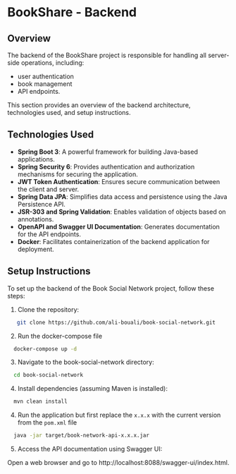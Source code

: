 # BookShare - Backend

## Overview

The backend of the BookShare project is responsible for handling all server-side operations, including:
- user authentication
- book management
- API endpoints.

This section provides an overview of the backend architecture, technologies used, and setup instructions.

## Technologies Used

- **Spring Boot 3**: A powerful framework for building Java-based applications.
- **Spring Security 6**: Provides authentication and authorization mechanisms for securing the application.
- **JWT Token Authentication**: Ensures secure communication between the client and server.
- **Spring Data JPA**: Simplifies data access and persistence using the Java Persistence API.
- **JSR-303 and Spring Validation**: Enables validation of objects based on annotations.
- **OpenAPI and Swagger UI Documentation**: Generates documentation for the API endpoints.
- **Docker**: Facilitates containerization of the backend application for deployment.

## Setup Instructions

To set up the backend of the Book Social Network project, follow these steps:

1. Clone the repository:

```bash
   git clone https://github.com/ali-bouali/book-social-network.git
```

2. Run the docker-compose file

```bash
  docker-compose up -d
```

3. Navigate to the book-social-network directory:

```bash
  cd book-social-network
```

4. Install dependencies (assuming Maven is installed):

```bash
  mvn clean install
```

4. Run the application but first replace the `x.x.x` with the current version from the `pom.xml` file

```bash
  java -jar target/book-network-api-x.x.x.jar
```

5. Access the API documentation using Swagger UI:

Open a web browser and go to http://localhost:8088/swagger-ui/index.html.
